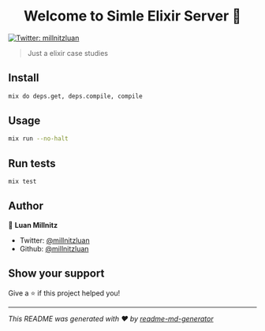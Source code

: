 <h1 align="center">Welcome to Simle Elixir Server 👋</h1>
<p>
  <a href="https://twitter.com/millnitzluan">
    <img alt="Twitter: millnitzluan" src="https://img.shields.io/twitter/follow/millnitzluan.svg?style=social" target="_blank" />
  </a>
</p>

> Just a elixir case studies

## Install

```sh
mix do deps.get, deps.compile, compile
```

## Usage

```sh
mix run --no-halt
```

## Run tests

```sh
mix test
```

## Author

👤 **Luan Millnitz**

* Twitter: [@millnitzluan](https://twitter.com/millnitzluan)
* Github: [@millnitzluan](https://github.com/millnitzluan)

## Show your support

Give a ⭐️ if this project helped you!

***
_This README was generated with ❤️ by [readme-md-generator](https://github.com/kefranabg/readme-md-generator)_